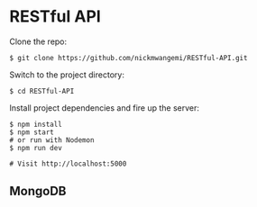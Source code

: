 # RESTful API

Clone the repo:

```
$ git clone https://github.com/nickmwangemi/RESTful-API.git
```

Switch to the project directory:

```
$ cd RESTful-API
```

Install project dependencies and fire up the server:

```
$ npm install
$ npm start
# or run with Nodemon
$ npm run dev

# Visit http://localhost:5000
```

## MongoDB
